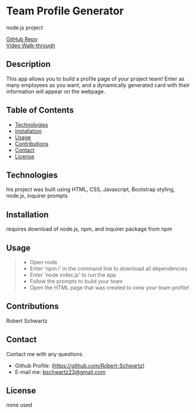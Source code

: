 # Team Profile Generator
node.js project

[GitHub Repo](https://github.com/Robert-Schwartz/Team-Profile-Generator)  
[Video Walk-through](https://drive.google.com/file/d/1Xirn2TwmwYbGqAeitTAln2XyoJgehoLD/view?usp=sharing)
## Description
This app allows you to build a profile page of your project team! Enter as many employees as you want, and a dynamically generated card with their information will appear on the webpage.

## Table of Contents
- [Technologies](#Technologies)
- [Installation](#Installation)
- [Usage](#usage)
- [Contributions](#Contributions)
- [Contact](#Contact)
- [License](#license)

## Technologies
his project was built using HTML, CSS, Javascript, Bootstrap styling, node.js, inquirer prompts

## Installation
requires download of node.js, npm, and inquirer package from npm

## Usage
> - Open node  
> - Enter 'npm i' in the command line to download all dependencies  
> - Enter 'node index.js' to run the app  
> - Follow the prompts to build your team  
> - Open the HTML page that was created to view your team profile!

## Contributions
Robert Schwartz

## Contact
Contact me with any questions
- Github Profile: (https://github.com/Robert-Schwartz)
- E-mail me: bschwartz23@gmail.com

## License
none used

